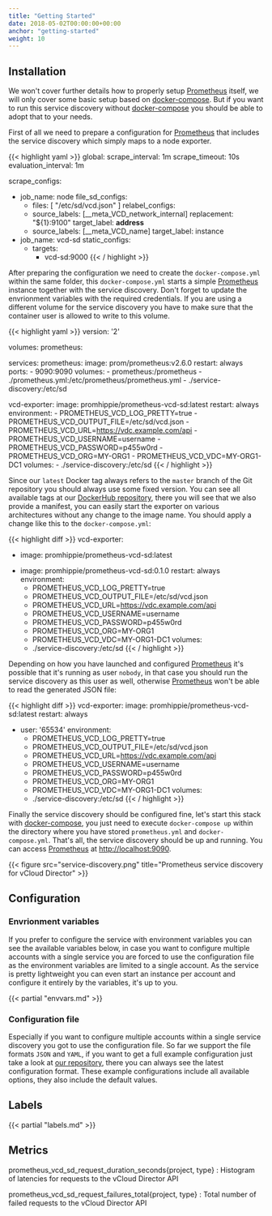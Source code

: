 ```yaml
---
title: "Getting Started"
date: 2018-05-02T00:00:00+00:00
anchor: "getting-started"
weight: 10
---
```


## Installation

We won't cover further details how to properly setup [Prometheus](https://prometheus.io) itself, we will only cover some basic setup based on [docker-compose](https://docs.docker.com/compose/). But if you want to run this service discovery without [docker-compose](https://docs.docker.com/compose/) you should be able to adopt that to your needs.

First of all we need to prepare a configuration for [Prometheus](https://prometheus.io) that includes the service discovery which simply maps to a node exporter.

{{< highlight yaml >}}
global:
  scrape_interval: 1m
  scrape_timeout: 10s
  evaluation_interval: 1m

scrape_configs:
- job_name: node
  file_sd_configs:
  - files: [ "/etc/sd/vcd.json" ]
  relabel_configs:
  - source_labels: [__meta_VCD_network_internal]
    replacement: "${1}:9100"
    target_label: __address__
  - source_labels: [__meta_VCD_name]
    target_label: instance
- job_name: vcd-sd
  static_configs:
  - targets:
    - vcd-sd:9000
{{< / highlight >}}

After preparing the configuration we need to create the `docker-compose.yml` within the same folder, this `docker-compose.yml` starts a simple [Prometheus](https://prometheus.io) instance together with the service discovery. Don't forget to update the envrionment variables with the required credentials. If you are using a different volume for the service discovery you have to make sure that the container user is allowed to write to this volume.

{{< highlight yaml >}}
version: '2'

volumes:
  prometheus:

services:
  prometheus:
    image: prom/prometheus:v2.6.0
    restart: always
    ports:
      - 9090:9090
    volumes:
      - prometheus:/prometheus
      - ./prometheus.yml:/etc/prometheus/prometheus.yml
      - ./service-discovery:/etc/sd

  vcd-exporter:
    image: promhippie/prometheus-vcd-sd:latest
    restart: always
    environment:
      - PROMETHEUS_VCD_LOG_PRETTY=true
      - PROMETHEUS_VCD_OUTPUT_FILE=/etc/sd/vcd.json
      - PROMETHEUS_VCD_URL=https://vdc.example.com/api
      - PROMETHEUS_VCD_USERNAME=username
      - PROMETHEUS_VCD_PASSWORD=p455w0rd
      - PROMETHEUS_VCD_ORG=MY-ORG1
      - PROMETHEUS_VCD_VDC=MY-ORG1-DC1
    volumes:
      - ./service-discovery:/etc/sd
{{< / highlight >}}

Since our `latest` Docker tag always refers to the `master` branch of the Git repository you should always use some fixed version. You can see all available tags at our [DockerHub repository](https://hub.docker.com/r/promhippie/prometheus-vcd-sd/tags/), there you will see that we also provide a manifest, you can easily start the exporter on various architectures without any change to the image name. You should apply a change like this to the `docker-compose.yml`:

{{< highlight diff >}}
  vcd-exporter:
-   image: promhippie/prometheus-vcd-sd:latest
+   image: promhippie/prometheus-vcd-sd:0.1.0
    restart: always
    environment:
      - PROMETHEUS_VCD_LOG_PRETTY=true
      - PROMETHEUS_VCD_OUTPUT_FILE=/etc/sd/vcd.json
      - PROMETHEUS_VCD_URL=https://vdc.example.com/api
      - PROMETHEUS_VCD_USERNAME=username
      - PROMETHEUS_VCD_PASSWORD=p455w0rd
      - PROMETHEUS_VCD_ORG=MY-ORG1
      - PROMETHEUS_VCD_VDC=MY-ORG1-DC1
    volumes:
      - ./service-discovery:/etc/sd
{{< / highlight >}}

Depending on how you have launched and configured [Prometheus](https://prometheus.io) it's possible that it's running as user `nobody`, in that case you should run the service discovery as this user as well, otherwise [Prometheus](https://prometheus.io) won't be able to read the generated JSON file:

{{< highlight diff >}}
  vcd-exporter:
    image: promhippie/prometheus-vcd-sd:latest
    restart: always
+   user: '65534'
    environment:
      - PROMETHEUS_VCD_LOG_PRETTY=true
      - PROMETHEUS_VCD_OUTPUT_FILE=/etc/sd/vcd.json
      - PROMETHEUS_VCD_URL=https://vdc.example.com/api
      - PROMETHEUS_VCD_USERNAME=username
      - PROMETHEUS_VCD_PASSWORD=p455w0rd
      - PROMETHEUS_VCD_ORG=MY-ORG1
      - PROMETHEUS_VCD_VDC=MY-ORG1-DC1
    volumes:
      - ./service-discovery:/etc/sd
{{< / highlight >}}

Finally the service discovery should be configured fine, let's start this stack with [docker-compose](https://docs.docker.com/compose/), you just need to execute `docker-compose up` within the directory where you have stored `prometheus.yml` and `docker-compose.yml`. That's all, the service discovery should be up and running. You can access [Prometheus](https://prometheus.io) at [http://localhost:9090](http://localhost:9090).

{{< figure src="service-discovery.png" title="Prometheus service discovery for vCloud Director" >}}

## Configuration

### Envrionment variables

If you prefer to configure the service with environment variables you can see the available variables below, in case you want to configure multiple accounts with a single service you are forced to use the configuration file as the environment variables are limited to a single account. As the service is pretty lightweight you can even start an instance per account and configure it entirely by the variables, it's up to you.

{{< partial "envvars.md" >}}

### Configuration file

Especially if you want to configure multiple accounts within a single service discovery you got to use the configuration file. So far we support the file formats `JSON` and `YAML`, if you want to get a full example configuration just take a look at [our repository](https://github.com/promhippie/prometheus-vcd-sd/tree/master/config), there you can always see the latest configuration format. These example configurations include all available options, they also include the default values.

## Labels

{{< partial "labels.md" >}}

## Metrics

prometheus_vcd_sd_request_duration_seconds{project, type}
: Histogram of latencies for requests to the vCloud Director API

prometheus_vcd_sd_request_failures_total{project, type}
: Total number of failed requests to the vCloud Director API

